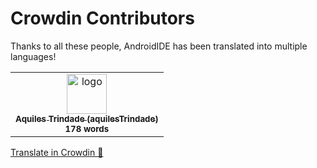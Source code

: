 # Crowdin Contributors

Thanks to all these people, AndroidIDE has been translated into multiple languages!

<!-- CROWDIN-CONTRIBUTORS-START -->
<table>
  <tbody>
    <tr>
      <td align="center" valign="top">
        <a href="https://crowdin.com/profile/aquilesTrindade"><img alt="logo" style="width: 64px" src="https://crowdin-static.downloads.crowdin.com/avatar/16376044/medium/c477971960e9f7087c39198f2fb36cdb.jpeg" />
          <br />
          <sub><b>Aquiles Trindade (aquilesTrindade)</b></sub></a>
        <br />
        <sub><b>178 words</b></sub>
      </td>
    </tr>
  </tbody>
</table><a href="https://crowdin.com/project/robokide" target="_blank">Translate in Crowdin 🚀</a>
<!-- CROWDIN-CONTRIBUTORS-END -->
